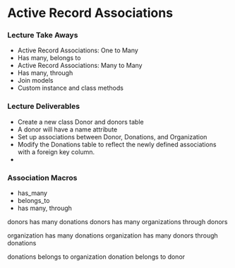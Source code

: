 # Active Record Associations

### Lecture Take Aways

- Active Record Associations: One to Many
- Has many, belongs to
- Active Record Associations: Many to Many
- Has many, through
- Join models
- Custom instance and class methods 

### Lecture Deliverables

- Create a new class Donor and donors table
- A donor will have a name attribute
- Set up associations between Donor, Donations, and Organization
- Modify the Donations table to reflect the newly defined associations with a foreign key column.
- 

### Association Macros 
- has_many
- belongs_to
- has many, through 





donors has many donations
donors has many organizations through donors 

organization has many donations
organization has many donors through donations 

donations belongs to organization
donation belongs to donor 